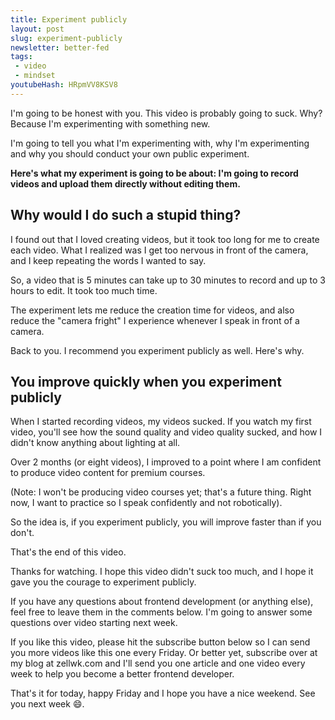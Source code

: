 ```yaml
---
title: Experiment publicly
layout: post
slug: experiment-publicly
newsletter: better-fed
tags:
 - video
 - mindset
youtubeHash: HRpmVV8KSV8
---
```


I'm going to be honest with you. This video is probably going to suck. Why? Because I'm experimenting with something new.

I'm going to tell you what I'm experimenting with, why I'm experimenting and why you should conduct your own public experiment.

<!--more-->

<div class="jsCkClone" data-should-not-clone></div>

**Here's what my experiment is going to be about: I'm going to record videos and upload them directly without editing them.**

## Why would I do such a stupid thing?

I found out that I loved creating videos, but it took too long for me to create each video. What I realized was I get too nervous in front of the camera, and I keep repeating the words I wanted to say.

So, a video that is 5 minutes can take up to 30 minutes to record and up to 3 hours to edit. It took too much time.

The experiment lets me reduce the creation time for videos, and also reduce the "camera fright" I experience whenever I speak in front of a camera.

Back to you. I recommend you experiment publicly as well. Here's why.

## You improve quickly when you experiment publicly

When I started recording videos, my videos sucked. If you watch my first video, you'll see how the sound quality and video quality sucked, and how I didn't know anything about lighting at all.

Over 2 months (or eight videos), I improved to a point where I am confident to produce video content for premium courses.

(Note: I won't be producing video courses yet; that's a future thing. Right now, I want to practice so I speak confidently and not robotically).

So the idea is, if you experiment publicly, you will improve faster than if you don't.

That's the end of this video.

Thanks for watching. I hope this video didn't suck too much, and I hope it gave you the courage to experiment publicly.

If you have any questions about frontend development (or anything else), feel free to leave them in the comments below. I'm going to answer some questions over video starting next week.

If you like this video, please hit the subscribe button below so I can send you more videos like this one every Friday. Or better yet, subscribe over at my blog at zellwk.com and I'll send you one article and one video every week to help you become a better frontend developer.

That's it for today, happy Friday and I hope you have a nice weekend. See you next week 😄.
